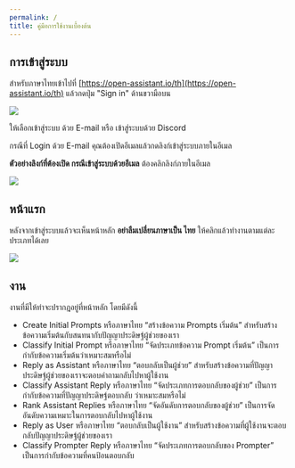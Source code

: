 ```yaml
---
permalink: /
title: คู่มือการใช้งานเบื้องต้น
---
```


## การเข้าสู่ระบบ

สำหรับภาษาไทยเข้าไปที่ [https://open-assistant.io/th](https://open-assistant.io/th) แล้วกดปุ่ม "Sign in" ด้านขวามือบน

![](https://i.imgur.com/GIXemUF.png)

ให้เลือกเข้าสู่ระบบ ด้วย E-mail หรือ เข้าสู่ระบบด้วย Discord

กรณีที่ Login ด้วย E-mail คุณต้องเปิดอีเมลแล้วกดลิงก์เข้าสู่ระบบภายในอีเมล

**ตัวอย่างลิงก์ที่ต้องเปิด กรณีเข้าสู่ระบบด้วยอีเมล** ต้องคลิกลิงก์ภายในอีเมล

![](https://i.imgur.com/VWPCNAq.png)

## หน้าแรก

หลังจากเข้าสู่ระบบแล้วจะเห็นหน้าหลัก **อย่าลืมเปลี่ยนภาษาเป็น ไทย** ให้คลิกแล้วทำงานตามแต่ละประเภทได้เลย

![](https://i.imgur.com/cnieu6b.png)

## งาน

งานที่มีให้ทำจะปรากฎอยู่ที่หน้าหลัก โดยมีดังนี้

- Create Initial Prompts หรือภาษาไทย “สร้างข้อความ Prompts เริ่มต้น” สำหรับสร้างข้อความเริ่มต้นกับสนทนากับปัญญาประดิษฐ์ผู้ช่วยของเรา
- Classify Initial Prompt หรือภาษาไทย “จัดประเภทข้อความ Prompt เริ่มต้น” เป็นการกำกับข้อความเริ่มต้นว่าเหมาะสมหรือไม่
- Reply as Assistant หรือภาษาไทย “ตอบกลับเป็นผู้ช่วย” สำหรับสร้างข้อความที่ปัญญาประดิษฐ์ผู้ช่วยของเราจะตอบคำถามกลับไปหาผู้ใช้งาน
- Classify Assistant Reply หรือภาษาไทย “จัดประเภทการตอบกลับของผู้ช่วย” เป็นการกำกับข้อความที่ปัญญาประดิษฐ์ตอบกลับ ว่าเหมาะสมหรือไม่
- Rank Assistant Replies หรือภาษาไทย “จัดอันดับการตอบกลับของผู้ช่วย” เป็นการจัดอันดับความเหมาะในการตอบกลับไปหาผู้ใช้งาน
- Reply as User หรือภาษาไทย “ตอบกลับเป็นผู้ใช้งาน” สำหรับสร้างข้อความที่ผู้ใช้งานจะตอบกลับปัญญาประดิษฐ์ผู้ช่วยของเรา
- Classify Prompter Reply หรือภาษาไทย “จัดประเภทการตอบกลับของ Prompter” เป็นการกำกับข้อความที่คนป้อนตอบกลับ
